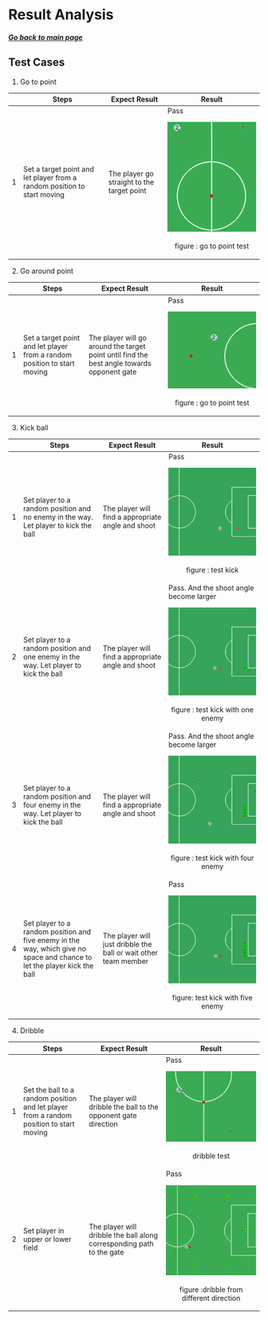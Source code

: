 # Result Analysis

##### [Go back to main page](../Documentation.md)

## Test Cases
1. Go to point  

||  Steps   | Expect Result  | Result |
| ----  |   ----  | ----  | ----  | 
|1|  Set a target point and let player from a random position to start moving | The player go straight to the target point |Pass <p align="center"><img src="../Images/test_go_to_point.gif"/><br><br>figure : go to point test</p>

2. Go around point  

||  Steps   | Expect Result  | Result |
| ----  |   ----  | ----  | ----  | 
|1|  Set a target point and let player from a random position to start moving | The player will go around the target point until find the best angle towards opponent gate |Pass <p align="center"><img src="../Images/test_go_around_point.gif"/><br><br>figure : go to point test</p>

3. Kick ball  

||  Steps   | Expect Result  | Result |
| ----  |   ----  | ----  | ----  | 
|1|  Set player to a random position and no enemy in the way. Let player to kick the ball| The player will find a appropriate angle and shoot|Pass <p align="center"><img src="../Images/test_kick_no_enemy.gif"/><br><br>figure : test kick</p>
|2|  Set player to a random position and one enemy in the way. Let player to kick the ball | The player will find a appropriate angle and shoot |Pass. And the shoot angle become larger<p align="center"><img src="../Images/test_kick_one_enemy.gif"/><br><br>figure  : test kick with one enemy</p>
|3|  Set player to a random position and four enemy in the way. Let player to kick the ball | The player will find a appropriate angle and shoot |Pass. And the shoot angle become larger <p align="center"><img src="../Images/test_kick_four_enemy.gif"/><br><br>figure : test kick with four enemy</p>
|4| Set player to a random position and five enemy in the way, which give no space and chance to let the player kick the ball | The player will just dribble the ball or wait other team member |Pass <p align="center"><img src="../Images/test_kick_five_enemy.gif"/><br><br>figure: test kick with five enemy</p>


4. Dribble 

||  Steps   | Expect Result  | Result |
| ----  |   ----  | ----  | ----  | 
|1|  Set the ball to a random position and let player from a random position to start moving | The player will dribble the ball to the opponent gate direction |Pass <p align="center"><img src="../Images/test_dribble.gif" /><br><br>dribble test</p>
|2|  Set player in upper or lower field | The player will dribble the ball along corresponding path  to the gate|Pass <p align="center"><img src="../Images/dribble_from_different_direction.gif" /><br><br>figure :dribble from different direction</p>

